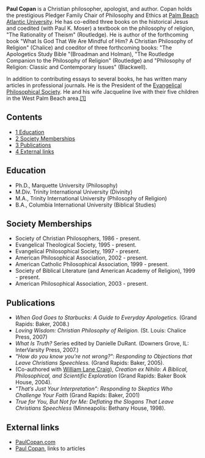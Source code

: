 **Paul Copan** is a Christian philosopher, apologist, and author.
Copan holds the prestigious Pledger Family Chair of Philosophy and
Ethics at [Palm Beach Atlantic University](http://pba.edu). He has
co-edited three books on the historical Jesus and coedited (with
Paul K. Moser) a textbook on the philosophy of religion, "The
Rationality of Theism" (Routledge). He is author of the forthcoming
book "What Is God That We Are Mindful of Him? A Christian
Philosophy of Religion" (Chalice) and coeditor of three forthcoming
books: "The Apologetics Study Bible "(Broadman and Holman), "The
Routledge Companion to the Philosophy of Religion" (Routledge) and
"Philosophy of Religion: Classic and Contemporary Issues"
(Blackwell).

In addition to contributing essays to several books, he has written
many articles in professional journals. He is the President of the
[Evangelical Philosophical Society](http://www.epsociety.org/). He
and his wife Jacqueline live with their five children in the West
Palm Beach
area.[[1]](http://www.pba.edu/Academic/Schoolbio.cfm?ID=194&SchoolID=1)

## Contents

-   [1 Education](#Education)
-   [2 Society Memberships](#Society_Memberships)
-   [3 Publications](#Publications)
-   [4 External links](#External_links)

## Education

-   Ph.D., Marquette University (Philosophy)
-   M.Div. Trinity International University (Divinity)
-   M.A., Trinity International University (Philosophy of Religion)
-   B.A., Columbia International University (Biblical Studies)

## Society Memberships

-   Society of Christian Philosophers, 1986 - present.
-   Evangelical Theological Society, 1995 - present.
-   Evangelical Philosophical Society, 1997 - present.
-   American Philosophical Association, 2002 - present.
-   American Catholic Philosophical Association, 1999 - present.
-   Society of Biblical Literature (and American Academy of
    Religion), 1999 - present.
-   American Philosophical Association, 2003 - present.

## Publications

-   *When God Goes to Starbucks: A Guide to Everyday Apologetics.*
    (Grand Rapids: Baker, 2008.)
-   *Loving Wisdom: Christian Philosophy of Religion.* (St. Louis:
    Chalice Press, 2007)
-   *What Is Truth?* Series edited by Danielle DuRant. (Downers
    Grove, IL: InterVarsity Press, 2007.)
-   *"How do you know you're not wrong?": Responding to Objections that Leave Christians Speechless.*
    (Grand Rapids: Baker, 2005).
-   (Co-authored with
    [William Lane Craig](William_Lane_Craig "William Lane Craig")),
    *Creation ex Nihilo: A Biblical, Philosophical, and Scientific Exploration*
    (Grand Rapids: Baker Book House, 2004).
-   *"That’s Just Your Interpretation": Responding to Skeptics Who Challenge Your Faith*
    (Grand Rapids: Baker, 2001)
-   *True for You, But Not for Me: Deflating the Slogans That Leave Christians Speechless*
    (Minneapolis: Bethany House, 1998).

## External links

-   [PaulCopan.com](http://www.paulcopan.com/)
-   [Paul Copan](http://www.apologeticsindex.org/c163.html), links
    to articles



